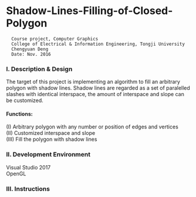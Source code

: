 # Shadow-Lines-Filling-of-Closed-Polygon
```  
  Course project, Computer Graphics 
  College of Electrical & Information Engineering, Tongji University 
  Chengyuan Deng
  Date: Nov. 2016  
```  
  
### I. Description & Design
  The target of this project is implementing an algorithm to fill an arbitrary polygon with shadow lines. Shadow lines are regarded as a set of paralelled slashes with identical interspace, the amount of interspace and slope can be customized.  
   #### Functions:
  (I) Arbitrary polygon with any number or position of edges and vertices  
  (II) Customized interspace and slope  
  (III) Fill the polygon with shadow lines  
### II. Development Environment  
  Visual Studio 2017  
  OpenGL
### III. Instructions
